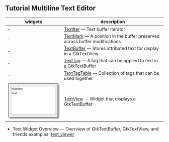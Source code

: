 ## Tutorial Multiline Text Editor
widgets | description
---|---
- | [TextIter](https://gtk-rs.org/docs/gtk/struct.TextIter.html) — Text buffer iterator
- | [TextMark](https://gtk-rs.org/docs/gtk/struct.TextMark.html) — A position in the buffer preserved across buffer modifications
- | [TextBuffer](https://gtk-rs.org/docs/gtk/struct.TextBuffer.html) — Stores attributed text for display in a GtkTextView
- | [TextTag](https://gtk-rs.org/docs/gtk/struct.TextTag.html) — A tag that can be applied to text in a GtkTextBuffer
- | [TextTagTable](https://gtk-rs.org/docs/gtk/struct.TextTagTable.html) — Collection of tags that can be used together
![alt text](./images/multiline-text.png) | [TextView](https://gtk-rs.org/docs/gtk/struct.TextView.html) — Widget that displays a GtkTextBuffer

- Text Widget Overview — Overview of GtkTextBuffer, GtkTextView, and friends
examples: [text_viewer](text_view.rs)
